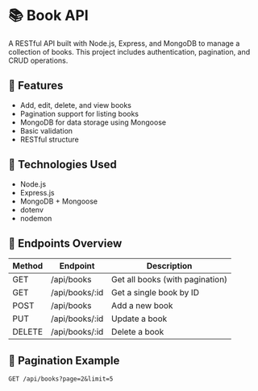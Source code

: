 # 📚 Book API

A RESTful API built with Node.js, Express, and MongoDB to manage a collection of books. This project includes authentication, pagination, and CRUD operations.

## 📌 Features

- Add, edit, delete, and view books
- Pagination support for listing books
- MongoDB for data storage using Mongoose
- Basic validation
- RESTful structure

## 🚀 Technologies Used

- Node.js
- Express.js
- MongoDB + Mongoose
- dotenv
- nodemon

## 🔐 Endpoints Overview

| Method | Endpoint         | Description           |
|--------|------------------|-----------------------|
| GET    | /api/books       | Get all books (with pagination) |
| GET    | /api/books/:id   | Get a single book by ID |
| POST   | /api/books       | Add a new book        |
| PUT    | /api/books/:id   | Update a book         |
| DELETE | /api/books/:id   | Delete a book         |

## 🔄 Pagination Example

```http
GET /api/books?page=2&limit=5
